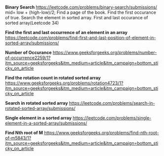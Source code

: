 **Binary Search**
https://leetcode.com/problems/binary-search/submissions/
 mid= low + (high-low)/2;
Find a page of the book.
Find the first occurance of true.
Search the element in sorted array.
First and last occurance of sorted array(Leetcode 34)

**Find the first and last occurrence of an element in an array**
https://leetcode.com/problems/find-first-and-last-position-of-element-in-sorted-array/submissions/

**Number of Occurance**
https://www.geeksforgeeks.org/problems/number-of-occurrence2259/1?itm_source=geeksforgeeks&itm_medium=article&itm_campaign=bottom_sticky_on_article

**Find the rotation count in rotated sorted array**
https://www.geeksforgeeks.org/problems/rotation4723/1?itm_source=geeksforgeeks&itm_medium=article&itm_campaign=bottom_sticky_on_article

**Search in rotated sorted array**
https://leetcode.com/problems/search-in-rotated-sorted-array/submissions/


**Single element in a sorted array**
https://leetcode.com/problems/single-element-in-a-sorted-array/submissions/

**Find Nth root of M**
https://www.geeksforgeeks.org/problems/find-nth-root-of-m5843/1?itm_source=geeksforgeeks&itm_medium=article&itm_campaign=bottom_sticky_on_article
